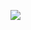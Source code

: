 
<a href="https://wakatime.com"><img src="https://wakatime.com/share/@sachinsubugade/ffb5abf2-fbc4-423e-be72-1148ca6176ee.png" /></a>
